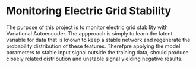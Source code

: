 # Monitoring Electric Grid Stability

The purpose of this project is to monitor electric grid stability with Variational Autoencoder.
The appproach is simply to learn the latent variable for data that is known to keep a stable network
and regenerate the probability distribution of these features.
Therefpre applying the model parameters to stable input signal outside the training data, 
should produce closely related distribution and unstable signal yielding negative results.
